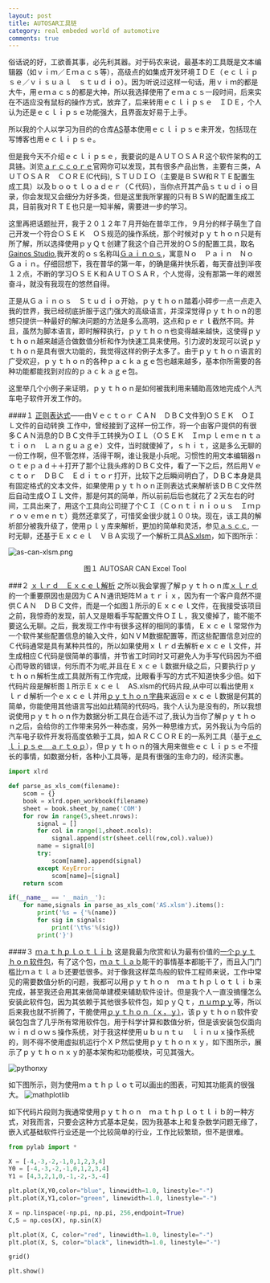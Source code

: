 ```yaml
---
layout: post
title: AUTOSAR工具链
category: real embeded world of automotive
comments: true
---
```


俗话说的好，工欲善其事，必先利其器。对于码农来说，最基本的工具既是文本编辑器（如ｖｉｍ／Ｅｍａｃｓ等），高级点的如集成开发环境ＩＤＥ（ｅｃｌｉｐｓｅ／ｖｉｓｕａｌ　ｓｔｕｄｉｏ）。因为听说过这样一句话，用ｖｉｍ的都是大牛，用ｅｍａｃｓ的都是大神，所以我选择使用了ｅｍａｃｓ一段时间，后来实在不适应没有鼠标的操作方式，放弃了，后来转用ｅｃｌｉｐｓｅ　ＩＤＥ，个人认为还是ｅｃｌｉｐｓｅ功能强大，且界面友好易于上手。

所以我的个人以学习为目的的仓库[AS](https://github.com/parai/as)基本使用ｅｃｌｉｐｓｅ来开发，包括现在写博客也用ｅｃｌｉｐｓｅ。

但是我今天不介绍ｅｃｌｉｐｓｅ，我要说的是ＡＵＴＯＳＡＲ这个软件架构的工具链。浏览[ａｒｃｃｏｒｅ](http://www.arccore.com/)官网你可以发现，其有很多产品出售，主要有三类，ＡＵＴＯＳＡＲ　ＣＯＲＥ(C代码), ＳＴＵＤＩＯ（主要是ＢＳＷ和ＲＴＥ配置生成工具）以及ｂｏｏｔｌｏａｄｅｒ（Ｃ代码），当你点开其产品ｓｔｕｄｉｏ目录，你会发现又会细分为好多类，但是这里我所掌握的只有ＢＳＷ的配置生成工具，目前我对ＲＴＥ也只是一知半解，需要进一步的学习。

这里再把话题扯开，我于２０１２年７月开始在普华工作，９月分的样子萌生了自己开发一个符合ＯＳＥＫ　ＯＳ规范的操作系统，那个时候对ｐｙｔｈｏｎ只是有所了解，所以选择使用ｐｙＱｔ创建了我这个自己开发的ＯＳ的配置工具，取名[Gainos Studio](https://github.com/parai/GaInOS_Studio),我开发的ｏｓ名称叫[Ｇａｉｎｏｓ](https://github.com/parai/GaInOS)，寓意Ｎｏ　Ｐａｉｎ　Ｎｏ　Ｇａｉｎ。仔细回想下，我在普华的第一年，的确是痛并快乐着，每天奋战到半夜１２点，不断的学习ＯＳＥＫ和ＡＵＴＯＳＡＲ，个人觉得，没有那第一年的艰苦奋斗，就没有我现在的悠然自得。

正是从Ｇａｉｎｏｓ　Ｓｔｕｄｉｏ开始，ｐｙｔｈｏｎ踏着小碎步一点一点走入我的世界，我已经彻底折服于这门强大的高级语言，并深深觉得ｐｙｔｈｏｎ的思想只提供一种最好的解决问题的方法是多么高明，这点和ｐｅｒｌ截然不同。并且，虽然为脚本语言，即时解释执行，ｐｙｔｈｏｎ也变得越来越快，这使得ｐｙｔｈｏｎ越来越适合做数值分析和作为快速工具来使用。引力波的发现可以说ｐｙｔｈｏｎ是具有很大功能的，我觉得这样的例子太多了。由于ｐｙｔｈｏｎ语言的广受欢迎，ｐｙｔｈｏｎ的各种ｐａｃｋａｇｅ包也越来越多，基本你所需要的各种功能都能找到对应的ｐａｃｋａｇｅ包。

这里举几个小例子来证明，ｐｙｔｈｏｎ是如何被我利用来辅助高效地完成个人汽车电子软件开发工作的。

####１ [正则表达式](http://www.cnblogs.com/huxi/archive/2010/07/04/1771073.html)——由Ｖｅｃｔｏｒ ＣＡＮ　ＤＢＣ文件到ＯＳＥＫ　ＯＩＬ文件的自动转换
工作中，曾经接到了这样一份工作，将一个由客户提供的有很多ＣＡＮ消息的ＤＢＣ文件手工转换为ＯＩＬ（ＯＳＥＫ　Ｉｍｐｌｅｍｅｎｔａｔｉｏｎ　Ｌａｎｇｕａｇｅ）文件，当时就傻掉了，ｓｈｉｔ，这是多么无聊的一份工作啊，但不管怎样，活得干啊，谁让我是小兵呢。习惯性的用文本编辑器ｎｏｔｅｐａｄ＋＋打开了那个让我头疼的ＤＢＣ文件，看了一下之后，然后用Ｖｅｃｔｏｒ　ＤＢＣ　Ｅｄｉｔｏｒ打开，比较下之后瞬间明白了，ＤＢＣ本身是具有固定格式的文本文件，如果使用ｐｙｔｈｏｎ正则表达式来解析该ＤＢＣ文件然后自动生成ＯＩＬ文件，那是何其的简单，所以前前后后也就花了２天左右的时间，工具出来了，用这个工具向公司提了个ＣＩ（Ｃｏｎｔｉｎｉｏｕｓ　Ｉｍｐｒｏｖｅｍｅｎｔ）竟然还拿奖了，可惜奖金很少就１００块。现在，该工具的解析部分被我升级了，使用ｐｌｙ库来解析，更加的简单和灵活，参见[ａｓｃｃ](https://github.com/parai/as/tree/master/com/as.tool/py.can.database.access/ascc),
一时无聊，还基于Ｅｘｃｅｌ　ＶＢＡ实现了一个解析工具[AS.xlsm](https://github.com/parai/as/blob/master/com/as.tool/config.infrastructure.system/AS.xlsm)，如下图所示：

![as-can-xlsm.png](/as/images/rewoa/as-can-xlsm.png)
<center> 图１ AUTOSAR CAN Excel Tool </center>

###２ [ｘｌｒｄ　Ｅｘｃｅｌ解析](https://pypi.python.org/pypi/xlrd/)
之所以我会掌握了解ｐｙｔｈｏｎ库[ｘｌｒｄ](https://pypi.python.org/pypi/xlrd/)的一个重要原因也是因为ＣＡＮ通讯矩阵Ｍａｔｒｉｘ，因为有一个客户竟然不提供ＣＡＮ　ＤＢＣ文件，而是一个如图１所示的Ｅｘｃｅｌ文件，在我接受该项目之前，我惊奇的发现，前人又是眼看手写配置文件ＯＩＬ，我又傻掉了，能不能不要这么无聊。之后，我发现工作中有很多这样的相同的事情，Ｅｘｃｅｌ常常作为一个软件某些配置信息的输入文件，如ＮＶＭ数据配置等，而这些配置信息对应的Ｃ代码通常是具有某种共性的，所以如果使用ｘｌｒｄ去解析ｅｘｃｅｌ文件，并生成相应Ｃ代码是很简单的事情，并节省工时同时又可避免人为手写代码因为不细心而导致的错误，何乐而不为呢,并且在Ｅｘｃｅｌ数据升级之后，只要执行ｐｙｔｈｏｎ解析生成工具就所有工作完成，比眼看手写的方式不知道快多少倍。如下代码片段是解析图１所示Ｅｘｃｅｌ　AS.xlsm的代码片段,从中可以看出使用ｘｌｒｄ解析一个ｅｘｃｅｌ并用[ｐｙｔｈｏｎ字典](https://www.linuxzen.com/python-you-ya-de-cao-zuo-zi-dian.html)来返回ｅｘｃｅｌ数据是何其的简单，你能使用其他语言写出如此精简的代码吗，我个人认为是没有的，所以我想说使用ｐｙｔｈｏｎ作为数据分析工具在合适不过了,我认为当你了解ｐｙｔｈｏｎ之后，会给你的工作带来另外一种态度，另外一种思维方式，另外我认为今后的汽车电子软件开发将高度依赖于工具，如ＡＲＣＣＯＲＥ的一系列工具（基于[ｅｃｌｉｐｓｅ　ａｒｔｏｐ](http://www.artop.org/)），但ｐｙｔｈｏｎ的强大用来做些ｅｃｌｉｐｓｅ不擅长的事情，如数据分析，各种小工具等，是具有很强的生命力的，经济实惠。

```python
import xlrd

def parse_as_xls_com(filename):
    scom = {}
    book = xlrd.open_workbook(filename)
    sheet = book.sheet_by_name('COM')
    for row in range(5,sheet.nrows):
        signal = []
        for col in range(1,sheet.ncols):
            signal.append(str(sheet.cell(row,col).value))
        name = signal[0]
        try:
            scom[name].append(signal)
        except KeyError:
            scom[name]=[signal]
    return scom

if(__name__ == '__main__'):
    for name,signals in parse_as_xls_com('AS.xlsm').items():
        print('%s = {'%(name))
        for sig in signals:
            print('\t%s'%(sig))
        print('}')
```

####３ [ｍａｔｈｐｌｏｔｌｉｂ](http://matplotlib.org/) 
这是我最为欣赏和认为最有价值的[一个ｐｙｔｈｏｎ软件包](http://matplotlib.org/)，有了这个包，[ｍａｔｌａｂ](http://cn.mathworks.com/?requestedDomain=www.mathworks.com)能干的事情基本都能干了，而且入门门槛比ｍａｔｌａｂ还要低很多。对于像我这样菜鸟般的软件工程师来说，工作中常见的需要数值分析的问题，我都可以用ｐｙｔｈｏｎ　ｍａｔｈｐｌｏｔｌｉｂ来完成，甚至我还会用其来做简单建模来辅助软件设计。但是我个人一直没搞懂怎么安装此软件包，因为其依赖于其他很多软件包，如ｐｙＱｔ，[ｎｕｍｐｙ](http://www.numpy.org/)等，所以后来我也就不折腾了，干脆使用[ｐｙｔｈｏｎ（ｘ，ｙ）](http://python-xy.github.io/)，该ｐｙｔｈｏｎ软件安装包包含了几乎所有常用软件包，用于科学计算和数值分析，但是该安装包仅面向ｗｉｎｄｏｗｓ操作系统，对于我这样使用ｕｂｕｎｔｕ　ｌｉｎｕｘ操作系统的，则不得不使用虚拟机运行个ＸＰ然后使用ｐｙｔｈｏｎｘｙ，如下图所示，展示了ｐｙｔｈｏｎｘｙ的基本架构和功能模块，可见其强大。

![pythonxy](http://python-xy.github.io/images/pythonxy_2117.png)

如下图所示，则为使用ｍａｔｈｐｌｏｔ可以画出的图表，可知其功能真的很强大。
![mathplotlib](http://matplotlib.org/_static/logo_sidebar_horiz.png)

如下代码片段则为我通常使用ｐｙｔｈｏｎ　ｍａｔｈｐｌｏｔｌｉｂ的一种方式，对我而言，只要会这种方式基本足矣，因为我基本上和复杂数学问题无缘了，嵌入式基础软件行业还是一个比较简单的行业，工作比较繁琐，但不是很难。

```python
from pylab import *

X = [-4,-3,-2,-1,0,1,2,3,4]
Y0 = [-4,-3,-2,-1,0,1,2,3,4]
Y1 = [4,3,2,1,0,-1,-2,-3,-4]

plt.plot(X,Y0,color="blue", linewidth=1.0, linestyle="-")
plt.plot(X,Y1,color="green", linewidth=1.0, linestyle="-")

X = np.linspace(-np.pi, np.pi, 256,endpoint=True)
C,S = np.cos(X), np.sin(X)

plt.plot(X, C, color="red", linewidth=1.0, linestyle="-")
plt.plot(X, S, color="black", linewidth=1.0, linestyle="-")

grid()

plt.show()
```
